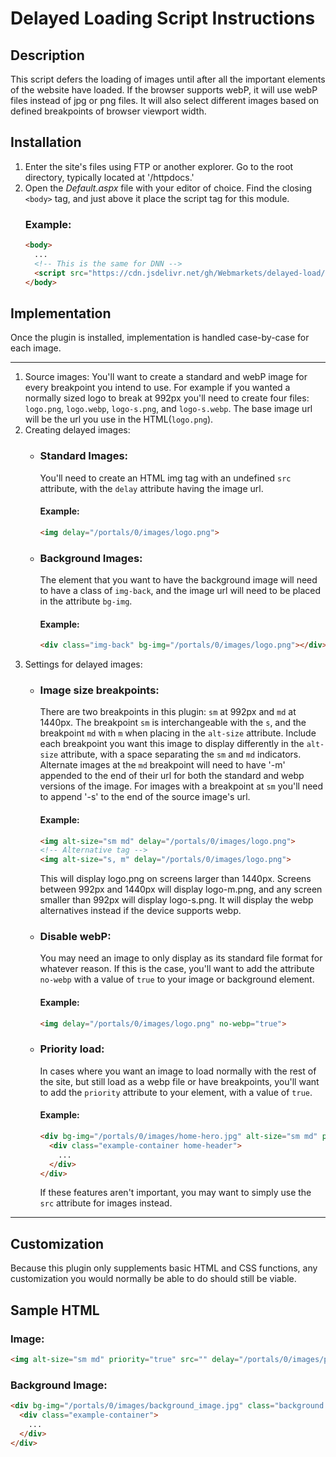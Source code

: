 # Delayed Loading Script Instructions

## Description

This script defers the loading of images until after all the important elements of the website have loaded. If the browser supports webP, it will use webP files instead of jpg or png files. It will also select different images based on defined breakpoints of browser viewport width.

## Installation
1. Enter the site's files using FTP or another explorer. Go to the root directory, typically located at '/httpdocs.'
2. Open the *Default.aspx* file with your editor of choice. Find the closing `<body>` tag, and just above it place the script tag for this module.
    ### Example:
    ```html
    <body>
      ...
      <!-- This is the same for DNN -->
      <script src="https://cdn.jsdelivr.net/gh/Webmarkets/delayed-load/delayed_load.min.js"></script>
    </body>
    ```
## Implementation
Once the plugin is installed, implementation is handled case-by-case for each image.
___
1. Source images: You'll want to create a standard and webP image for every breakpoint you intend to use. For example if you wanted a normally sized logo to break at 992px you'll need to create four files: `logo.png`, `logo.webp`, `logo-s.png`, and `logo-s.webp`. The base image url will be the url you use in the HTML(`logo.png`).
2. Creating delayed images:
    + ### Standard Images:
        You'll need to create an HTML img tag with an undefined `src` attribute, with the `delay` attribute having the image url.
        #### Example:
        ```html
        <img delay="/portals/0/images/logo.png">
        ```
    + ### Background Images:
        The element that you want to have the background image will need to have a class of `img-back`, and the image url will need to be placed in the attribute `bg-img`.
        #### Example:
        ```html
        <div class="img-back" bg-img="/portals/0/images/logo.png"></div>
        ```
3. Settings for delayed images:
    + ### Image size breakpoints:
        There are two breakpoints in this plugin: `sm` at 992px and `md` at 1440px. The breakpoint `sm` is interchangeable with the `s`, and the breakpoint `md` with `m` when placing in the `alt-size` attribute. Include each breakpoint you want this image to display differently in the `alt-size` attribute, with a space separating the `sm` and `md` indicators. Alternate images at the `md` breakpoint will need to have '-m' appended to the end of their url for both the standard and webp versions of the image. For images with a breakpoint at `sm` you'll need to append '-s' to the end of the source image's url.
        #### Example:
        ```html
        <img alt-size="sm md" delay="/portals/0/images/logo.png">
        <!-- Alternative tag -->
        <img alt-size="s, m" delay="/portals/0/images/logo.png">
        ```
        This will display logo.png on screens larger than 1440px. Screens between 992px and 1440px will display logo-m.png, and any screen smaller than 992px will display logo-s.png. It will display the webp alternatives instead if the device supports webp.
    + ### Disable webP:
        You may need an image to only display as its standard file format for whatever reason. If this is the case, you'll want to add the attribute `no-webp` with a value of `true` to your image or background element.
        #### Example: 
        ```html
        <img delay="/portals/0/images/logo.png" no-webp="true">
        ```
    + ### Priority load:
        In cases where you want an image to load normally with the rest of the site, but still load as a webp file or have breakpoints, you'll want to add the `priority` attribute to your element, with a value of `true`.
        #### Example:
        ```html
        <div bg-img="/portals/0/images/home-hero.jpg" alt-size="sm md" priority="true" class="img-back background">
          <div class="example-container home-header">
            ...
          </div>
        </div>
        ```
        If these features aren't important, you may want to simply use the `src` attribute for images instead.
___
## Customization
  Because this plugin only supplements basic HTML and CSS functions, any customization you would normally be able to do should still be viable.
## Sample HTML
### Image:
```html
<img alt-size="sm md" priority="true" src="" delay="/portals/0/images/priority-image.jpg">
```
### Background Image: 
```html
<div bg-img="/portals/0/images/background_image.jpg" class="background img-back">
  <div class="example-container">
    ...
  </div>
</div>
```